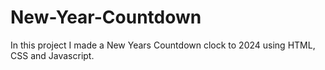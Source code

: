 # New-Year-Countdown
In this project I made a New Years Countdown clock to 2024 using HTML, CSS and Javascript.
